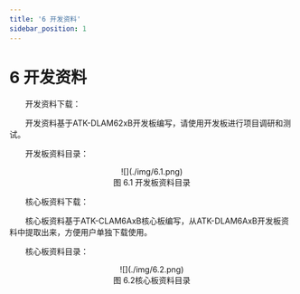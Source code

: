 ```yaml
---
title: '6 开发资料'
sidebar_position: 1
---
```


# 6 开发资料

&emsp;&emsp;开发资料下载：

&emsp;&emsp;开发资料基于ATK-DLAM62xB开发板编写，请使用开发板进行项目调研和测试。

&emsp;&emsp;开发板资料目录：


<center>
![](./img/6.1.png)<br />
图 6.1 开发板资料目录
</center>

&emsp;&emsp;核心板资料下载：

&emsp;&emsp;核心板资料基于ATK-CLAM6AxB核心板编写，从ATK-DLAM6AxB开发板资料中提取出来，方便用户单独下载使用。

&emsp;&emsp;核心板资料目录：

<center>
![](./img/6.2.png)<br />
图 6.2核心板资料目录
</center>
















